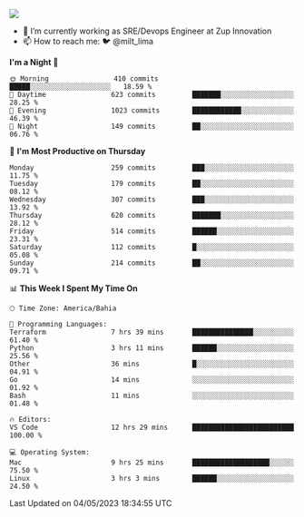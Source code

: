 ![](https://komarev.com/ghpvc/?username=miltlima&color=blue)
                 

- 🔭 I’m currently working as SRE/Devops Engineer at Zup Innovation
- 📫 How to reach me: 🐦 @milt_lima

<!--START_SECTION:waka-->
**I'm a Night 🦉** 

```text
🌞 Morning                410 commits         █████░░░░░░░░░░░░░░░░░░░░   18.59 % 
🌆 Daytime                623 commits         ███████░░░░░░░░░░░░░░░░░░   28.25 % 
🌃 Evening                1023 commits        ████████████░░░░░░░░░░░░░   46.39 % 
🌙 Night                  149 commits         ██░░░░░░░░░░░░░░░░░░░░░░░   06.76 % 
```
📅 **I'm Most Productive on Thursday** 

```text
Monday                   259 commits         ███░░░░░░░░░░░░░░░░░░░░░░   11.75 % 
Tuesday                  179 commits         ██░░░░░░░░░░░░░░░░░░░░░░░   08.12 % 
Wednesday                307 commits         ███░░░░░░░░░░░░░░░░░░░░░░   13.92 % 
Thursday                 620 commits         ███████░░░░░░░░░░░░░░░░░░   28.12 % 
Friday                   514 commits         ██████░░░░░░░░░░░░░░░░░░░   23.31 % 
Saturday                 112 commits         █░░░░░░░░░░░░░░░░░░░░░░░░   05.08 % 
Sunday                   214 commits         ██░░░░░░░░░░░░░░░░░░░░░░░   09.71 % 
```


📊 **This Week I Spent My Time On** 

```text
🕑︎ Time Zone: America/Bahia

💬 Programming Languages: 
Terraform                7 hrs 39 mins       ███████████████░░░░░░░░░░   61.40 % 
Python                   3 hrs 11 mins       ██████░░░░░░░░░░░░░░░░░░░   25.56 % 
Other                    36 mins             █░░░░░░░░░░░░░░░░░░░░░░░░   04.91 % 
Go                       14 mins             ░░░░░░░░░░░░░░░░░░░░░░░░░   01.92 % 
Bash                     11 mins             ░░░░░░░░░░░░░░░░░░░░░░░░░   01.48 % 

🔥 Editors: 
VS Code                  12 hrs 29 mins      █████████████████████████   100.00 % 

💻 Operating System: 
Mac                      9 hrs 25 mins       ███████████████████░░░░░░   75.50 % 
Linux                    3 hrs 3 mins        ██████░░░░░░░░░░░░░░░░░░░   24.50 % 
```


 Last Updated on 04/05/2023 18:34:55 UTC
<!--END_SECTION:waka-->
